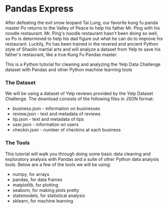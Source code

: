 # Pandas Express
After defeating the evil snow leopard Tai Lung, our favorite kung fu panda master Po returns to the Valley of Peace to help his father Mr. Ping with his noodle restaurant. Mr. Ping's noodle restaurant hasn't been doing so well, so Po is determined to help his dad figure out what he can do to improve his restaurant. Luckily, Po has been trained in the revered and ancient Python style of Shaolin martial arts and will analyze a dataset from Yelp to save his father's restaurant, like a true Kung Fu Pandas master.

This is a Python tutorial for cleaning and analyzing the Yelp Data Challenge dataset with Pandas and other Python machine learning tools

### The Dataset
We will be using a dataset of Yelp reviews provided by the Yelp Dataset Challenge. The download consists of the following files in JSON format:
* business.json - information on businesses
* review.json - text and metadata of reviews
* tip.json - text and metadata of tips
* user.json - information on users
* checkin.json - number of checkins at each business

### The Tools
This tutorial will walk you through doing some basic data cleaning and exploratory analysis with Pandas and a suite of other Python data analysis tools. Below are a few of the tools we will be using:
* numpy, for arrays
* pandas, for data frames
* matplotlib, for plotting
* seaborn, for making plots pretty
* statsmodels, for statistical analysis
* sklearn, for machine learning
